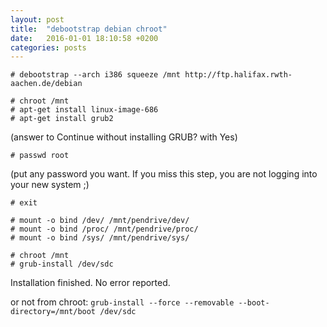 ```yaml
---
layout: post
title:  "debootstrap debian chroot"
date:   2016-01-01 18:10:58 +0200
categories: posts
---
```

 
`# debootstrap --arch i386 squeeze /mnt http://ftp.halifax.rwth-aachen.de/debian`
 
```
# chroot /mnt
# apt-get install linux-image-686
# apt-get install grub2
```

(answer to Continue without installing GRUB? with Yes)
 
`# passwd root`

(put any password you want. If you miss this step, you
 are not logging into your new system ;)

`# exit`
 
```
# mount -o bind /dev/ /mnt/pendrive/dev/
# mount -o bind /proc/ /mnt/pendrive/proc/
# mount -o bind /sys/ /mnt/pendrive/sys/
```

``` 
# chroot /mnt
# grub-install /dev/sdc
```

Installation finished. No error reported.
 
or not from chroot:
`grub-install --force --removable --boot-directory=/mnt/boot /dev/sdc`
